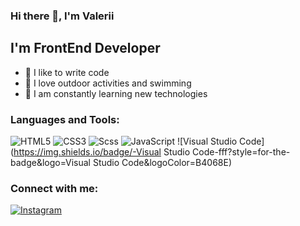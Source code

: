 ### Hi there 👋, I'm Valerii

## I'm FrontEnd Developer

- 💪 I like to write code
- 🎉 I love outdoor activities and swimming
- 🥅 I am constantly learning new technologies

### Languages and Tools:
![HTML5](https://img.shields.io/badge/-HTML5-fff?style=for-the-badge&logo=HTML5&logoColor=B4068E)
![CSS3](https://img.shields.io/badge/-CSS3-fff?style=for-the-badge&logo=CSS3&logoColor=B4068E)
![Scss](https://img.shields.io/badge/-Scss-fff?style=for-the-badge&logo=Scss&logoColor=B4068E)
![JavaScript](https://img.shields.io/badge/-JavaScript-fff?style=for-the-badge&logo=JavaScript&logoColor=B4068E)
![Visual Studio Code](https://img.shields.io/badge/-Visual Studio Code-fff?style=for-the-badge&logo=Visual Studio Code&logoColor=B4068E)

### Connect with me:
[![Instagram](https://img.shields.io/badge/-instagram-fff?style=for-the-badge&logo=instagram&logoColor=B4068E)](https://www.instagram.com/ruvick_v)




<!--
**ruvick/ruvick** is a ✨ _special_ ✨ repository because its `README.md` (this file) appears on your GitHub profile.

Here are some ideas to get you started:

- 🔭 I’m currently working on ...
- 🌱 I’m currently learning ...
- 👯 I’m looking to collaborate on ...
- 🤔 I’m looking for help with ...
- 💬 Ask me about ...
- 📫 How to reach me: ...
- 😄 Pronouns: ...
- ⚡ Fun fact: ...
-->
